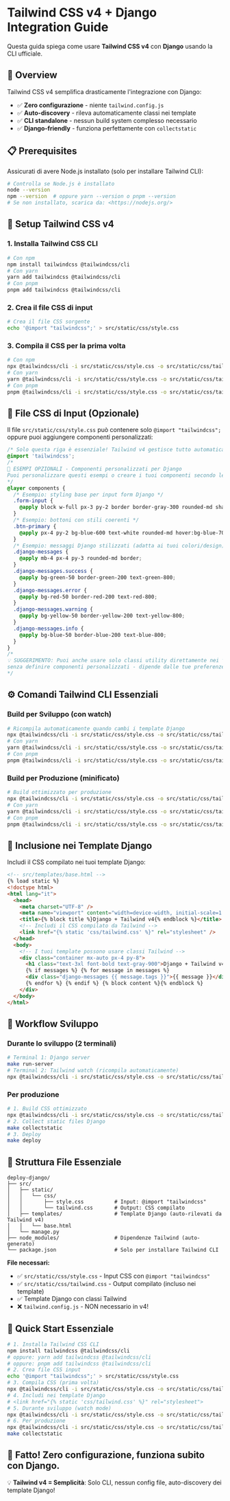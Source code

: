 # Tailwind CSS v4 + Django Integration Guide

Questa guida spiega come usare **Tailwind CSS v4** con **Django** usando la CLI ufficiale.

## 🎯 Overview

Tailwind CSS v4 semplifica drasticamente l'integrazione con Django:

- ✅ **Zero configurazione** - niente `tailwind.config.js`
- ✅ **Auto-discovery** - rileva automaticamente classi nei template
- ✅ **CLI standalone** - nessun build system complesso necessario
- ✅ **Django-friendly** - funziona perfettamente con `collectstatic`

## 📋 Prerequisites

Assicurati di avere Node.js installato (solo per installare Tailwind CLI):

```bash
# Controlla se Node.js è installato
node --version
npm --version  # oppure yarn --version o pnpm --version
# Se non installato, scarica da: <https://nodejs.org/>
```

## 🚀 Setup Tailwind CSS v4

### 1. Installa Tailwind CSS CLI

```bash
# Con npm
npm install tailwindcss @tailwindcss/cli
# Con yarn
yarn add tailwindcss @tailwindcss/cli
# Con pnpm
pnpm add tailwindcss @tailwindcss/cli
```

### 2. Crea il file CSS di input

```bash
# Crea il file CSS sorgente
echo '@import "tailwindcss";' > src/static/css/style.css
```

### 3. Compila il CSS per la prima volta

```bash
# Con npm
npx @tailwindcss/cli -i src/static/css/style.css -o src/static/css/tailwind.css --minify
# Con yarn
yarn @tailwindcss/cli -i src/static/css/style.css -o src/static/css/tailwind.css --minify
# Con pnpm
pnpm @tailwindcss/cli -i src/static/css/style.css -o src/static/css/tailwind.css --minify
```

## 🎨 File CSS di Input (Opzionale)

Il file `src/static/css/style.css` può contenere solo `@import "tailwindcss";` oppure puoi aggiungere componenti
personalizzati:

```css
/* Solo questa riga è essenziale! Tailwind v4 gestisce tutto automaticamente */
@import 'tailwindcss';
/*
🎯 ESEMPI OPZIONALI - Componenti personalizzati per Django
Puoi personalizzare questi esempi o creare i tuoi componenti secondo le tue necessità
*/
@layer components {
  /* Esempio: styling base per input form Django */
  .form-input {
    @apply block w-full px-3 py-2 border border-gray-300 rounded-md shadow-sm focus:outline-none focus:ring-blue-500 focus:border-blue-500;
  }
  /* Esempio: bottoni con stili coerenti */
  .btn-primary {
    @apply px-4 py-2 bg-blue-600 text-white rounded-md hover:bg-blue-700 focus:outline-none focus:ring-2 focus:ring-blue-500;
  }
  /* Esempio: messaggi Django stilizzati (adatta ai tuoi colori/design) */
  .django-messages {
    @apply mb-4 px-4 py-3 rounded-md border;
  }
  .django-messages.success {
    @apply bg-green-50 border-green-200 text-green-800;
  }
  .django-messages.error {
    @apply bg-red-50 border-red-200 text-red-800;
  }
  .django-messages.warning {
    @apply bg-yellow-50 border-yellow-200 text-yellow-800;
  }
  .django-messages.info {
    @apply bg-blue-50 border-blue-200 text-blue-800;
  }
}
/*
💡 SUGGERIMENTO: Puoi anche usare solo classi utility direttamente nei template
senza definire componenti personalizzati - dipende dalle tue preferenze!
*/
```

## ⚙️ Comandi Tailwind CLI Essenziali

### Build per Sviluppo (con watch)

```bash
# Ricompila automaticamente quando cambi i template Django
npx @tailwindcss/cli -i src/static/css/style.css -o src/static/css/tailwind.css --watch
# Con yarn
yarn @tailwindcss/cli -i src/static/css/style.css -o src/static/css/tailwind.css --watch
# Con pnpm
pnpm @tailwindcss/cli -i src/static/css/style.css -o src/static/css/tailwind.css --watch
```

### Build per Produzione (minificato)

```bash
# Build ottimizzato per produzione
npx @tailwindcss/cli -i src/static/css/style.css -o src/static/css/tailwind.css --minify
# Con yarn
yarn @tailwindcss/cli -i src/static/css/style.css -o src/static/css/tailwind.css --minify
# Con pnpm
pnpm @tailwindcss/cli -i src/static/css/style.css -o src/static/css/tailwind.css --minify
```

## 🔗 Inclusione nei Template Django

Includi il CSS compilato nei tuoi template Django:

```html
<!-- src/templates/base.html -->
{% load static %}
<!doctype html>
<html lang="it">
  <head>
    <meta charset="UTF-8" />
    <meta name="viewport" content="width=device-width, initial-scale=1.0" />
    <title>{% block title %}Django + Tailwind v4{% endblock %}</title>
    <!-- Includi il CSS compilato da Tailwind -->
    <link href="{% static 'css/tailwind.css' %}" rel="stylesheet" />
  </head>
  <body>
    <!-- I tuoi template possono usare classi Tailwind -->
    <div class="container mx-auto px-4 py-8">
      <h1 class="text-3xl font-bold text-gray-900">Django + Tailwind v4</h1>
      {% if messages %} {% for message in messages %}
      <div class="django-messages {{ message.tags }}">{{ message }}</div>
      {% endfor %} {% endif %} {% block content %}{% endblock %}
    </div>
  </body>
</html>
```

## 🔄 Workflow Sviluppo

### Durante lo sviluppo (2 terminali)

```bash
# Terminal 1: Django server
make run-server
# Terminal 2: Tailwind watch (ricompila automaticamente)
npx @tailwindcss/cli -i src/static/css/style.css -o src/static/css/tailwind.css --watch
```

### Per produzione

```bash
# 1. Build CSS ottimizzato
npx @tailwindcss/cli -i src/static/css/style.css -o src/static/css/tailwind.css --minify
# 2. Collect static files Django
make collectstatic
# 3. Deploy
make deploy
```

## 📁 Struttura File Essenziale

```text
deploy-django/
├── src/
│   ├── static/
│   │   └── css/
│   │       ├── style.css          # Input: @import "tailwindcss"
│   │       └── tailwind.css       # Output: CSS compilato
│   ├── templates/                 # Template Django (auto-rilevati da Tailwind v4)
│   │   └── base.html
│   └── manage.py
├── node_modules/                  # Dipendenze Tailwind (auto-generato)
└── package.json                   # Solo per installare Tailwind CLI
```

**File necessari:**

- ✅ `src/static/css/style.css` - Input CSS con `@import "tailwindcss"`
- ✅ `src/static/css/tailwind.css` - Output compilato (incluso nei template)
- ✅ Template Django con classi Tailwind
- ❌ `tailwind.config.js` - NON necessario in v4!

## 🚀 Quick Start Essenziale

```bash
# 1. Installa Tailwind CSS CLI
npm install tailwindcss @tailwindcss/cli
# oppure: yarn add tailwindcss @tailwindcss/cli
# oppure: pnpm add tailwindcss @tailwindcss/cli
# 2. Crea file CSS input
echo '@import "tailwindcss";' > src/static/css/style.css
# 3. Compila CSS (prima volta)
npx @tailwindcss/cli -i src/static/css/style.css -o src/static/css/tailwind.css --minify
# 4. Includi nei template Django
# <link href="{% static 'css/tailwind.css' %}" rel="stylesheet">
# 5. Durante sviluppo (watch mode)
npx @tailwindcss/cli -i src/static/css/style.css -o src/static/css/tailwind.css --watch
# 6. Per produzione
npx @tailwindcss/cli -i src/static/css/style.css -o src/static/css/tailwind.css --minify
make collectstatic
```

## **🎯 Fatto! Zero configurazione, funziona subito con Django.**

💡 **Tailwind v4 = Semplicità**: Solo CLI, nessun config file, auto-discovery dei template Django!

